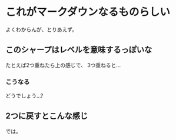 # これがマークダウンなるものらしい
よくわからんが、とりあえず。
## このシャープはレベルを意味するっぽいな
たとえば2つ重ねたら上の感じで、
3つ重ねると...
### こうなる
どうでしょう...?
## 2つに戻すとこんな感じ
では。
